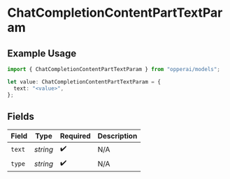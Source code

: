 # ChatCompletionContentPartTextParam

## Example Usage

```typescript
import { ChatCompletionContentPartTextParam } from "opperai/models";

let value: ChatCompletionContentPartTextParam = {
  text: "<value>",
};
```

## Fields

| Field              | Type               | Required           | Description        |
| ------------------ | ------------------ | ------------------ | ------------------ |
| `text`             | *string*           | :heavy_check_mark: | N/A                |
| `type`             | *string*           | :heavy_check_mark: | N/A                |